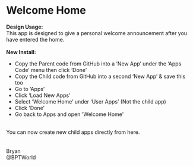 # Welcome Home
<b>Design Usage:</b><br>
This app is designed to give a personal welcome announcement after you have entered the home.<br><br>
<b>New Install:</b><br>
* Copy the Parent code from GitHub into a ‘New App’ under the ‘Apps Code’ menu then click ‘Done’
* Copy the Child code from GitHub into a second ‘New App’ & save this too
* Go to ‘Apps’
* Click ‘Load New Apps’
* Select ‘Welcome Home’ under ‘User Apps’ (Not the child app)
* Click 'Done'
* Go back to Apps and open 'Welcome Home'
<br>
You can now create new child apps directly from here.<br><br>

<br>
Bryan<br>
@BPTWorld

